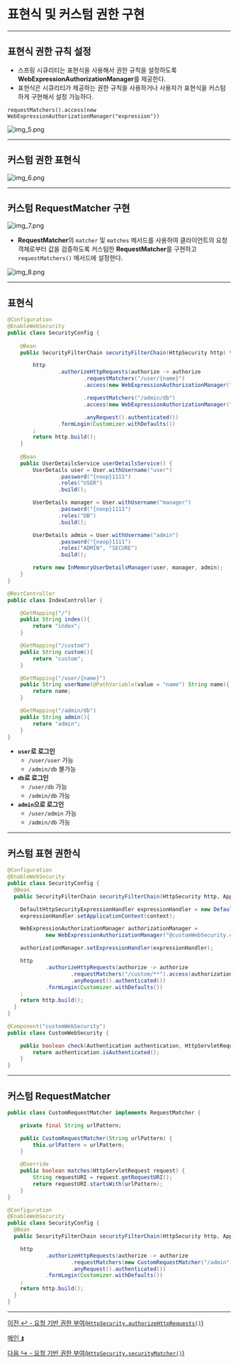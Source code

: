 # 표현식 및 커스텀 권한 구현

---

## 표현식 권한 규칙 설정

- 스프링 시큐리티는 표현식을 사용해서 권한 규칙을 설정하도록 **WebExpressionAuthorizationManager**를 제공한다.
- 표현식은 시큐리티가 제공하는 권한 규칙을 사용하거나 사용자가 표현식을 커스텀하게 구현해서 설정 가능하다.

```text
requestMatchers().access(new WebExpressionAuthorizationManager("expression"))
```

![img_5.png](image/img_5.png)

---

## 커스텀 권한 표현식

![img_6.png](image/img_6.png)

--- 

## 커스텀 RequestMatcher 구현

![img_7.png](image/img_7.png)

- **RequestMatcher**의 `matcher` 및 `matches` 메서드를 사용하여 클라이언트의 요청 객체로부터 값을 검증하도록 커스텀한 **RequestMatcher**를 구현하고 `requestMatchers()` 메서드에 설정한다.

![img_8.png](image/img_8.png)

---

## 표현식

```java
@Configuration
@EnableWebSecurity
public class SecurityConfig {
    
    @Bean
    public SecurityFilterChain securityFilterChain(HttpSecurity http) throws Exception {

        http
                .authorizeHttpRequests(authorize -> authorize
                        .requestMatchers("/user/{name}")
                        .access(new WebExpressionAuthorizationManager("#name == authentication.name"))

                        .requestMatchers("/admin/db")
                        .access(new WebExpressionAuthorizationManager("hasAnyAuthority('ROLE_DB') or hasAnyAuthority('ROLE_ADMIN')"))

                        .anyRequest().authenticated())
                .formLogin(Customizer.withDefaults())
        ;
        return http.build();
    }
    
    @Bean
    public UserDetailsService userDetailsService() {
        UserDetails user = User.withUsername("user")
                .password("{noop}1111")
                .roles("USER")
                .build();

        UserDetails manager = User.withUsername("manager")
                .password("{noop}1111")
                .roles("DB")
                .build();

        UserDetails admin = User.withUsername("admin")
                .password("{noop}1111")
                .roles("ADMIN", "SECURE")
                .build();

        return new InMemoryUserDetailsManager(user, manager, admin);
    }
}
```
```java
@RestController
public class IndexController {

    @GetMapping("/")
    public String index(){
        return "index";
    }

    @GetMapping("/custom")
    public String custom(){
        return "custom";
    }

    @GetMapping("/user/{name}")
    public String userName(@PathVariable(value = "name") String name){
        return name;
    }

    @GetMapping("/admin/db")
    public String admin(){
        return "admin";
    }
}
```

- **`user`로 로그인**
  - `/user/user` 가능
  - `/admin/db` 불가능
- **`db`로 로그인**
  - `/user/db` 가능
  - `/admin/db` 가능
- **`admin`으로 로그인**
  - `/user/admin` 가능
  - `/admin/db` 가능

---

## 커스텀 표현 권한식

```java
@Configuration
@EnableWebSecurity
public class SecurityConfig {
  @Bean
  public SecurityFilterChain securityFilterChain(HttpSecurity http, ApplicationContext context) throws Exception {

    DefaultHttpSecurityExpressionHandler expressionHandler = new DefaultHttpSecurityExpressionHandler();
    expressionHandler.setApplicationContext(context);

    WebExpressionAuthorizationManager authorizationManager =
            new WebExpressionAuthorizationManager("@customWebSecurity.check(authentication, request)");

    authorizationManager.setExpressionHandler(expressionHandler);

    http
            .authorizeHttpRequests(authorize -> authorize
                    .requestMatchers("/custom/**").access(authorizationManager)
                    .anyRequest().authenticated())
            .formLogin(Customizer.withDefaults())
    ;
    return http.build();
  }
}
```
```java
@Component("customWebSecurity")
public class CustomWebSecurity {

    public boolean check(Authentication authentication, HttpServletRequest request){
        return authentication.isAuthenticated();
    }
}
```

---

## 커스텀 RequestMatcher

```java
public class CustomRequestMatcher implements RequestMatcher {

    private final String urlPattern;

    public CustomRequestMatcher(String urlPattern) {
        this.urlPattern = urlPattern;
    }

    @Override
    public boolean matches(HttpServletRequest request) {
        String requestURI = request.getRequestURI();
        return requestURI.startsWith(urlPattern);
    }
}
```
```java
@Configuration
@EnableWebSecurity
public class SecurityConfig {
  @Bean
  public SecurityFilterChain securityFilterChain(HttpSecurity http, ApplicationContext context) throws Exception {

    http
            .authorizeHttpRequests(authorize -> authorize
                    .requestMatchers(new CustomRequestMatcher("/admin")).hasAuthority("ROLE_ADMIN")
                    .anyRequest().authenticated())
            .formLogin(Customizer.withDefaults())
    ;
    return http.build();
  }
}
```

---

[이전 ↩️ - 요청 기반 권한 부여(`HttpSecurity.authorizeHttpRequests()`)](https://github.com/genesis12345678/TIL/blob/main/Spring/security/AuthorizeProcess/HttpRequests.md)

[메인 ⏫](https://github.com/genesis12345678/TIL/blob/main/Spring/security/main.md)

[다음 ↪️ - 요청 기반 권한 부여(`HttpSecurity.securityMatcher()`)](https://github.com/genesis12345678/TIL/blob/main/Spring/security/AuthorizeProcess/SecurityMatcher.md)